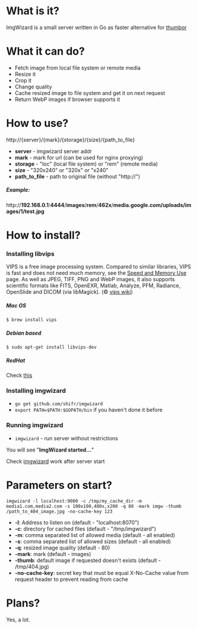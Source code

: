 # What is it?
ImgWizard is a small server written in Go as faster alternative for [thumbor][thumbor]

[thumbor]: https://github.com/thumbor/thumbor

# What it can do?

  - Fetch image from local file system or remote media
  - Resize it
  - Crop it
  - Change quality 
  - Cache resized image to file system and get it on next request
  - Return WebP images if browser supports it

# How to use?

http://{server}/{mark}/{storage}/{size}/{path_to_file}

  - <b>server</b> - imgwizard server addr
  - <b>mark</b> - mark for url (can be used for nginx proxying)
  - <b>storage</b> - "loc" (local file system) or "rem" (remote media)
  - <b>size</b> - "320x240" or "320x" or "x240"
  - <b>path_to_file</b> - path to original file (without "http://")

##### Example: #####

http://<b>192.168.0.1:4444</b>/<b>images</b>/<b>rem</b>/<b>462x</b>/<b>media.google.com/uploads/images/1/test.jpg</b>

# How to install? #

### Installing libvips ###

VIPS is a free image processing system. Compared to similar libraries, VIPS is fast and does not need much memory, see the [Speed and Memory Use][speed] page. As well as JPEG, TIFF, PNG and WebP images, it also supports scientific formats like FITS, OpenEXR, Matlab, Analyze, PFM, Radiance, OpenSlide and DICOM (via libMagick). (&copy; [vips wiki][libvips])

##### Mac OS #####
```$ brew install vips```

##### Debian based #####
```$ sudo apt-get install libvips-dev```

##### RedHat #####
Check [this][centos]

### Installing imgwizard ###
  - ```go get github.com/shifr/imgwizard```
  - ```export PATH=$PATH:$GOPATH/bin``` if you haven't done it before
  
### Running imgwizard ###
  - ```imgwizard``` - run server without restrictions

You will see "<b>ImgWizard started...</b>" 

Check [imgwizard] work after server start 

[imgwizard]: http://localhost:8070/images/rem/320x240/thumbs.dreamstime.com/z/cartoon-wizard-man-23333089.jpg
[centos]: http://astonj.com/tech/how-to-install-vips-on-centos-libvips/
[libvips]: http://www.vips.ecs.soton.ac.uk/index.php?title=VIPS
[speed]: http://www.vips.ecs.soton.ac.uk/index.php?title=Speed_and_Memory_Use

# Parameters on start? #
```imgwizard -l localhost:9000 -c /tmp/my_cache_dir -m media1.com,media2.com -s 100x100,480x,x200 -q 80 -mark imgw -thumb /path_to_404_image.jpg -no-cache-key 123```

  - <b>-l</b>: Address to listen on (default - "localhost:8070")
  - <b>-c</b>: directory for cached files (default - "/tmp/imgwizard")
  - <b>-m</b>: comma separated list of allowed media (default - all enabled)
  - <b>-s</b>: comma separated list of allowed sizes (default - all enabled)
  - <b>-q</b>: resized image quality (default - 80)
  - <b>-mark</b>: mark (default - images)
  - <b>-thumb</b>: default image if requested doesn't exists (default - /tmp/404.jpg)
  - <b> -no-cache-key</b>: secret key that must be equal X-No-Cache value from request header to prevent reading from cache

# Plans? #
Yes, a lot.
